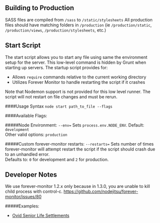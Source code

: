 Building to Production
----------------------
SASS files are compiled from `/sass` to `/static/stylesheets`
All production files should have matching folders in `/production` (ie `/production/static`, `/production/views`, `/production/stylesheets`, etc.)

Start Script
-------------
The start script allows you to start any file using same the environment setup for the server. This low-level command
is hidden by Grunt when starting up servers. The startup script provides for:

- Allows `require` commands relative to the current working directory
- Utilizes Forever Monitor to handle restarting the script if it crashes

Note that Nodemon support is not provided for this low level runner. The script will not restart on file changes and
must be rerun.

####Usage Syntax
`node start path_to_file --flags`


####Available Flags:

#####Node Environment: `--env=`
Sets `process.env.NODE_ENV`. Default: `development`<br>
Other valid options: `production`

#####Custom forever-monitor restarts: `--restarts=`
Sets number of times forever-monitor will attempt restart the script if the script should crash due to an unhandled error.<br>
Defaults to: `0` for development and `2` for production.

Developer Notes
---------------
We use forever-monitor 1.2.x only because in 1.3.0, you are unable to kill child process with control-c.
https://github.com/nodejitsu/forever-monitor/issues/80

#####Examples:
- [Ovid Senior Life Settlements](https://www.ovidlife.com)
